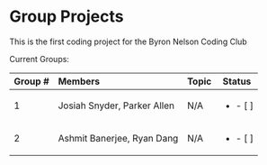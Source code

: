 # Group Projects

This is the first coding project for the Byron Nelson Coding Club

Current Groups:

| Group # |           Members           | Topic | Status |
| --------- | :--------------------------- | ------- | -------- |
| 1       | Josiah Snyder, Parker Allen | N/A   | <ul><li>- [ ] </li></ul>    |
| 2       | Ashmit Banerjee, Ryan Dang | N/A   | <ul><li>- [ ] </li></ul>  |
